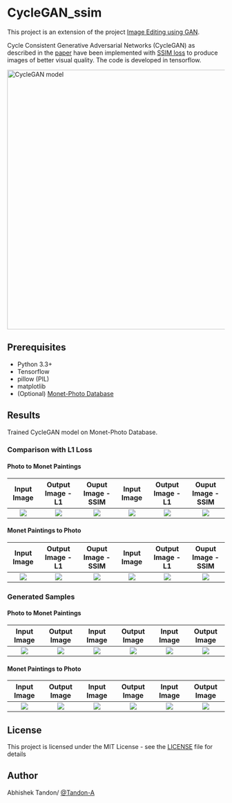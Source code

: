 # CycleGAN_ssim

This project is an extension of the project [Image Editing using GAN](https://github.com/Tandon-A/Image-Editing-using-GAN). 

Cycle Consistent Generative Adversarial Networks (CycleGAN) as described in the [paper](https://arxiv.org/abs/1703.10593) have been implemented with [SSIM loss](https://arxiv.org/abs/1511.08861) to produce images of better visual quality. The code is developed in tensorflow.


<img src="https://raw.githubusercontent.com/Tandon-A/CycleGAN_ssim/master/assets/CycleGAN_working.png" width="600" alt="CycleGAN model">

## Prerequisites

* Python 3.3+
* Tensorflow 
* pillow (PIL)
* matplotlib 
* (Optional) [Monet-Photo Database](https://people.eecs.berkeley.edu/~taesung_park/CycleGAN/datasets/monet2photo.zip)


## Results 
Trained CycleGAN model on Monet-Photo Database.

### Comparison with L1 Loss

#### Photo to Monet Paintings

| Input Image | Output Image - L1 | Ouput Image - SSIM | Input Image | Output Image - L1 | Ouput Image - SSIM |
|:-----------:|:-----------------:|:------------------:|:-----------:|:-----------------:|:------------------:|
![](https://raw.githubusercontent.com/Tandon-A/CycleGAN_ssim/master/assets/compar/p2m/org/orgB2.png)  |  ![](https://raw.githubusercontent.com/Tandon-A/CycleGAN_ssim/master/assets/compar/p2m/l1/monetB2.png) | ![](https://raw.githubusercontent.com/Tandon-A/CycleGAN_ssim/master/assets/compar/p2m/ssim/monetB2.png) | ![](https://raw.githubusercontent.com/Tandon-A/CycleGAN_ssim/master/assets/compar/p2m/org/orgB5.png)  |  ![](https://raw.githubusercontent.com/Tandon-A/CycleGAN_ssim/master/assets/compar/p2m/l1/monetB5.png) | ![](https://raw.githubusercontent.com/Tandon-A/CycleGAN_ssim/master/assets/compar/p2m/ssim/monetB6.png) |




#### Monet Paintings to Photo 

| Input Image | Output Image - L1 | Ouput Image - SSIM | Input Image | Output Image - L1 | Ouput Image - SSIM |
|:-----------:|:-----------------:|:------------------:|:-----------:|:-----------------:|:------------------:|
![](https://raw.githubusercontent.com/Tandon-A/CycleGAN_ssim/master/assets/compar/m2p/org/orgA2.png)  |  ![](https://raw.githubusercontent.com/Tandon-A/CycleGAN_ssim/master/assets/compar/m2p/l1/realA2.png) | ![](https://raw.githubusercontent.com/Tandon-A/CycleGAN_ssim/master/assets/compar/m2p/ssim/realA2.png) | ![](https://raw.githubusercontent.com/Tandon-A/CycleGAN_ssim/master/assets/compar/m2p/org/orgA9.png)  |  ![](https://raw.githubusercontent.com/Tandon-A/CycleGAN_ssim/master/assets/compar/m2p/l1/realA9.png) | ![](https://raw.githubusercontent.com/Tandon-A/CycleGAN_ssim/master/assets/compar/m2p/ssim/realA9.png) |




### Generated Samples

#### Photo to Monet Paintings

| Input Image | Output Image | Input Image | Output Image | Input Image | Output Image |
|:-----------:|:------------:|:-----------:|:------------:|:-----------:|:------------:|
![](https://raw.githubusercontent.com/Tandon-A/CycleGAN_ssim/master/assets/ssim/p2m/orgB22.jpg)  |  ![](https://raw.githubusercontent.com/Tandon-A/CycleGAN_ssim/master/assets/ssim/p2m/monetB22.png) | ![](https://raw.githubusercontent.com/Tandon-A/CycleGAN_ssim/master/assets/ssim/p2m/orgB25.png) | ![](https://raw.githubusercontent.com/Tandon-A/CycleGAN_ssim/master/assets/ssim/p2m/monetB25.png) | ![](https://raw.githubusercontent.com/Tandon-A/CycleGAN_ssim/master/assets/ssim/p2m/orgB27.png) | ![](https://raw.githubusercontent.com/Tandon-A/CycleGAN_ssim/master/assets/ssim/p2m/monetB27.png) 


#### Monet Paintings to Photo 

| Input Image | Output Image | Input Image | Output Image | Input Image | Output Image |
|:-----------:|:------------:|:-----------:|:------------:|:-----------:|:------------:|
![](https://raw.githubusercontent.com/Tandon-A/CycleGAN_ssim/master/assets/ssim/m2p/orgA7.png)  |  ![](https://raw.githubusercontent.com/Tandon-A/CycleGAN_ssim/master/assets/ssim/m2p/realA7.png) | ![](https://raw.githubusercontent.com/Tandon-A/CycleGAN_ssim/master/assets/ssim/m2p/orgA15.png) | ![](https://raw.githubusercontent.com/Tandon-A/CycleGAN_ssim/master/assets/ssim/m2p/realA15.png) | ![](https://raw.githubusercontent.com/Tandon-A/CycleGAN_ssim/master/assets/ssim/m2p/orgA27.png) | ![](https://raw.githubusercontent.com/Tandon-A/CycleGAN_ssim/master/assets/ssim/m2p/realA27.png) 



## License

This project is licensed under the MIT License - see the [LICENSE](https://github.com/Tandon-A/Image-Editing-using-GAN/blob/master/LICENSE) file for details

## Author 

Abhishek Tandon/ [@Tandon-A](https://github.com/Tandon-A)
